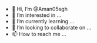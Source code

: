 - 👋 Hi, I’m @Aman05sgh
- 👀 I’m interested in ...
- 🌱 I’m currently learning ...
- 💞️ I’m looking to collaborate on ...
- 📫 How to reach me ...

<!---
Aman05sgh/Aman05sgh is a ✨ special ✨ repository because its `README.md` (this file) appears on your GitHub profile.
You can click the Preview link to take a look at your changes.
--->
